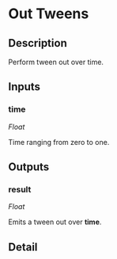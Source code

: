 # Out Tweens

## Description
Perform tween out over time.

## Inputs
### time

*Float*

Time ranging from zero to one.

## Outputs
### result

*Float*

Emits a tween out over **time**.

## Detail

